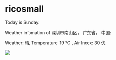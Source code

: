 # ricosmall

Today is Sunday.

Weather infomation of 深圳市南山区， 广东省， 中国: 

Weather: 晴, Temperature: 19 ℃ , Air Index: 30 优

<img src="https://github-readme-stats.vercel.app/api?username=ricosmall&show_icons=true" />
